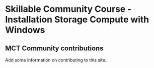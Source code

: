 # Skillable Community Course - Installation Storage Compute with Windows
## MCT Community contributions

Add some information on contributing to this site.
